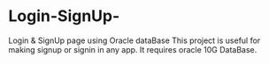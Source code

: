 # Login-SignUp-
Login & SignUp page using Oracle dataBase
This project is useful for making signup or signin in any app.
It requires oracle 10G DataBase.
